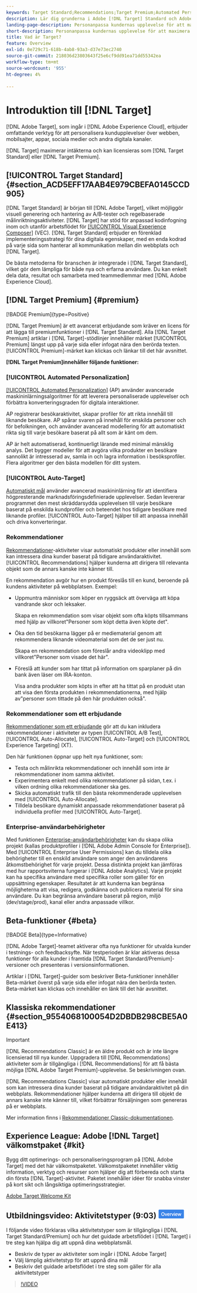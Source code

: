 ```yaml
---
keywords: Target Standard;Recommendations;Target Premium;Automated Personalization;auto target;auto target;permissions;what is adobe target;
description: Lär dig grunderna i Adobe [!DNL Target] Standard och Adobe [!DNL Target] Premium. [!DNL Target] Premium innehåller avancerade funktioner som inte är tillgängliga i standardprodukten.
landing-page-description: Personanpassa kundernas upplevelse för att maximera intäkterna från dina webbplatser och mobilsajter, appar, sociala medier och andra digitala kanaler.
short-description: Personanpassa kundernas upplevelse för att maximera intäkterna från dina webbplatser och mobilsajter, appar, sociala medier och andra digitala kanaler.
title: Vad är Target?
feature: Overview
exl-id: 0e729c71-618b-4ab8-93a3-d37e73ec2740
source-git-commit: 218036d23803643f25e6cf9dd91ea71dd55342ea
workflow-type: tm+mt
source-wordcount: '955'
ht-degree: 4%

---
```


# Introduktion till [!DNL Target]

[!DNL Adobe Target], som ingår i [!DNL Adobe Experience Cloud], erbjuder omfattande verktyg för att personalisera kundupplevelser över webben, mobilsajter, appar, sociala medier och andra digitala kanaler.

[!DNL Target] maximerar intäkterna och kan licensieras som [!DNL Target Standard] eller [!DNL Target Premium].

## [!UICONTROL Target Standard] {#section_ACD5EFF17AAB4E979CBEFA0145CCD905}

[!DNL Target Standard] är början till [!DNL Adobe Target], vilket möjliggör visuell generering och hantering av A/B-tester och regelbaserade målinriktningsaktiviteter. [!DNL Target] har stöd för anpassad kodinfogning inom och utanför arbetsflödet för [[!UICONTROL Visual Experience Composer]](/help/main/c-experiences/c-visual-experience-composer/visual-experience-composer.md) (VEC). [!DNL Target Standard] erbjuder en förenklad implementeringsstrategi för dina digitala egenskaper, med en enda kodrad på varje sida som hanterar all kommunikation mellan din webbplats och [!DNL Target].

De bästa metoderna för branschen är integrerade i [!DNL Target Standard], vilket gör dem lämpliga för både nya och erfarna användare. Du kan enkelt dela data, resultat och samarbeta med teammedlemmar med [!DNL Adobe Experience Cloud].

## [!DNL Target Premium] {#premium}

[!BADGE Premium]{type=Positive}

[!DNL Target Premium] är ett avancerat erbjudande som kräver en licens för att lägga till premiumfunktioner i [!DNL Target Standard]. Alla [!DNL Target Premium] artiklar i [!DNL Target]-stödlinjer innehåller märket [!UICONTROL Premium] längst upp på varje sida eller infogat nära den berörda texten. [!UICONTROL Premium]-märket kan klickas och länkar till det här avsnittet.

**[!DNL Target Premium]innehåller följande funktioner:**

### [!UICONTROL Automated Personalization]

[[!UICONTROL Automated Personalization]](/help/main/c-activities/t-automated-personalization/automated-personalization.md#task_8AAF837796D74CF893CA2F88BA1491C9) (AP) använder avancerade maskininlärningsalgoritmer för att leverera personaliserade upplevelser och förbättra konverteringsgraden för digitala interaktioner.

AP registrerar besökaraktivitet, skapar profiler för att rikta innehåll till liknande besökare. AP spårar svaren på innehåll för enskilda personer och för befolkningen, och använder avancerad modellering för att automatiskt rikta sig till varje besökare baserat på allt som är känt om dem.

AP är helt automatiserad, kontinuerligt lärande med minimal mänsklig analys. Det bygger modeller för att avgöra vilka produkter en besökare sannolikt är intresserad av, samla in och lagra information i besöksprofiler. Flera algoritmer ger den bästa modellen för ditt system.

### [!UICONTROL Auto-Target]

[Automatiskt mål](/help/main/c-activities/auto-target/auto-target-to-optimize.md) använder avancerad maskininlärning för att identifiera högpresterande marknadsföringsdefinierade upplevelser. Sedan levererar programmet den mest skräddarsydda upplevelsen till varje besökare baserat på enskilda kundprofiler och beteendet hos tidigare besökare med liknande profiler. [!UICONTROL Auto-Target] hjälper till att anpassa innehåll och driva konverteringar.

### Rekommendationer

[Rekommendationer](/help/main/c-recommendations/recommendations.md#concept_7556C8A4543942F2A77B13A29339C0C0)-aktiviteter visar automatiskt produkter eller innehåll som kan intressera dina kunder baserat på tidigare användaraktivitet. [!UICONTROL Recommendations] hjälper kunderna att dirigera till relevanta objekt som de annars kanske inte känner till.

En rekommendation avgör hur en produkt föreslås till en kund, beroende på kundens aktiviteter på webbplatsen. Exempel:

* Uppmuntra människor som köper en ryggsäck att överväga att köpa vandrande skor och leksaker.

  Skapa en rekommendation som visar objekt som ofta köpts tillsammans med hjälp av villkoret&quot;Personer som köpt detta även köpte det&quot;.

* Öka den tid besökarna lägger på er mediematerial genom att rekommendera liknande videomaterial som det de ser just nu.

  Skapa en rekommendation som föreslår andra videoklipp med villkoret&quot;Personer som visade det här&quot;.

* Föreslå att kunder som har tittat på information om sparplaner på din bank även läser om IRA-konton.

  Visa andra produkter som köpts in efter att ha tittat på en produkt utan att visa den första produkten i rekommendationerna, med hjälp av&quot;personer som tittade på den här produkten också&quot;.

### Rekommendationer som ett erbjudande

[Rekommendationer som ett erbjudande](/help/main/c-recommendations/recommendations-as-an-offer.md) gör att du kan inkludera rekommendationer i aktiviteter av typen [!UICONTROL A/B Test], [!UICONTROL Auto-Allocate], [!UICONTROL Auto-Target] och [!UICONTROL Experience Targeting] (XT).

Den här funktionen öppnar upp helt nya funktioner, som:

* Testa och målinrikta rekommendationer och innehåll som inte är rekommendationer inom samma aktivitet.
* Experimentera enkelt med olika rekommendationer på sidan, t.ex. i vilken ordning olika rekommendationer ska ges.
* Skicka automatiskt trafik till den bästa rekommenderade upplevelsen med [!UICONTROL Auto-Allocate].
* Tilldela besökare dynamiskt anpassade rekommendationer baserat på individuella profiler med [!UICONTROL Auto-Target].

### Enterprise-användarbehörigheter

Med funktionen [Enterprise-användarbehörigheter](/help/main/administrating-target/c-user-management/property-channel/property-channel.md#concept_E396B16FA2024ADBA27BC056138F9838) kan du skapa olika projekt (kallas produktprofiler i [!DNL Adobe Admin Console for Enterprise]). Med [!UICONTROL Enterprise User Permissions] kan du tilldela olika behörigheter till en enskild användare som anger den användarens åtkomstbehörighet för varje projekt. Dessa distinkta projekt kan jämföras med hur rapportsviterna fungerar i [!DNL Adobe Analytics]. Varje projekt kan ha specifika användare med specifika roller som gäller för en uppsättning egenskaper. Resultatet är att kunderna kan begränsa möjligheterna att visa, redigera, godkänna och publicera material för sina användare. Du kan begränsa användare baserat på region, miljö (dev/stage/prod), kanal eller andra anpassade villkor.

## Beta-funktioner {#beta}

[!BADGE Beta]{type=Informative}

[!DNL Adobe Target]-teamet aktiverar ofta nya funktioner för utvalda kunder i testnings- och feedbacksyfte. När testperioden är klar aktiveras dessa funktioner för alla kunder i framtida [!DNL Target Standard/Premium]-versioner och presenteras i versionsinformationen.

Artiklar i [!DNL Target]-guider som beskriver Beta-funktioner innehåller Beta-märket överst på varje sida eller infogat nära den berörda texten. Beta-märket kan klickas och innehåller en länk till det här avsnittet.

## Klassiska rekommendationer {#section_9554068100054D2DBDB298CBE5A0E413}

>[!IMPORTANT]
>
>[!DNL Recommendations Classic] är en äldre produkt och är inte längre licensierad till nya kunder. Uppgradera till [!DNL Recommendations] aktiviteter som är tillgängliga i [!DNL Recommendations] för att få bästa möjliga [!DNL Adobe Target Premium]-upplevelse. Se beskrivningen ovan.

[!DNL Recommendations Classic] visar automatiskt produkter eller innehåll som kan intressera dina kunder baserat på tidigare användaraktivitet på din webbplats. Rekommendationer hjälper kunderna att dirigera till objekt de annars kanske inte känner till, vilket förbättrar försäljningen som genereras på er webbplats.

Mer information finns i [Rekommendationer Classic-dokumentationen](/help/main/assets/adobe-recommendations-classic.pdf).

## Experience League: Adobe [!DNL Target] välkomstpaket {#kit}

Bygg ditt optimerings- och personaliseringsprogram på [!DNL Adobe Target] med det här välkomstpaketet. Välkomstpaketet innehåller viktig information, verktyg och resurser som hjälper dig att förbereda och starta din första [!DNL Target]-aktivitet. Paketet innehåller idéer för snabba vinster på kort sikt och långsiktiga optimeringsstrategier.

[Adobe Target Welcome Kit](/help/main/c-intro/target-welcome-kit.md)

## Utbildningsvideo: Aktivitetstyper (9:03) ![Översikt ](/help/main/assets/overview.png)

I följande video förklaras vilka aktivitetstyper som är tillgängliga i [!DNL Target Standard/Premium] och hur det guidade arbetsflödet i [!DNL Target] i tre steg kan hjälpa dig att uppnå dina webbplatsmål.

* Beskriv de typer av aktiviteter som ingår i [!DNL Adobe Target]
* Välj lämplig aktivitetstyp för att uppnå dina mål
* Beskriv det guidade arbetsflödet i tre steg som gäller för alla aktivitetstyper

>[!VIDEO](https://video.tv.adobe.com/v/17386)
